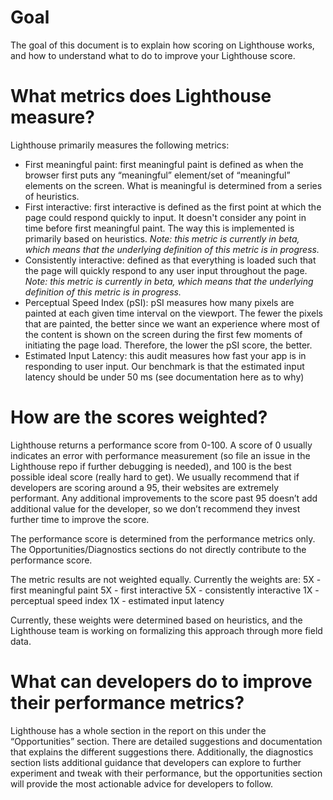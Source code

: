 # Goal

The goal of this document is to explain how scoring on Lighthouse works, and how to understand what to do to improve your
Lighthouse score. 

# What metrics does Lighthouse measure?

Lighthouse primarily measures the following metrics: 

- First meaningful paint: first meaningful paint is defined as when the browser first puts any “meaningful” element/set of “meaningful” elements  on the screen. What is meaningful is determined from a series of heuristics. 
- First interactive: first interactive is defined as the first point at which the page could respond quickly to input. It doesn't consider any point in time before first meaningful paint. The way this is implemented is primarily based on heuristics. 
*Note: this metric is currently in beta, which means that the underlying definition of this metric is in progress.*
- Consistently interactive: defined as that everything is loaded such that the page will quickly respond to any user input throughout the page. 
*Note: this metric is currently in beta, which means that the underlying definition of this metric is in progress.*
- Perceptual Speed Index (pSI): pSI measures how many pixels are painted at each given time interval on the viewport. The fewer the pixels that are painted, the better since we want an experience where most of the content is shown on the screen during the first few moments of initiating the page load. Therefore, the lower the pSI score, the better. 
- Estimated Input Latency:  this audit measures how fast your app is in responding to user input. Our benchmark is that the estimated input latency should be under 50 ms (see documentation here as to why)

# How are the scores weighted?
Lighthouse returns a performance score from 0-100. A score of 0 usually indicates an error with performance measurement (so file an issue in the Lighthouse repo if further debugging is needed), and 100 is the best possible ideal score (really hard to get). 
We usually recommend that if developers are scoring around a 95, their websites are extremely performant. Any additional improvements to the score past 95 doesn’t add additional value for the developer, so we don’t recommend they invest further time to improve the score. 

The performance score is determined from the performance metrics only. The Opportunities/Diagnostics sections do not directly contribute to the performance score.

The metric results are not weighted equally. Currently the weights are:
5X - first meaningful paint
5X - first interactive
5X - consistently interactive
1X - perceptual speed index
1X - estimated input latency

Currently, these weights were determined based on heuristics, and the Lighthouse team is working on formalizing this approach through more field data.  

# What can developers do to improve their performance metrics?
Lighthouse has a whole section in the report on this under the “Opportunities” section. There are detailed suggestions and documentation that explains the different suggestions there. Additionally, the diagnostics section lists additional guidance that developers can explore to further experiment and tweak with their performance, but the opportunities section will provide the most actionable advice for developers to follow. 

